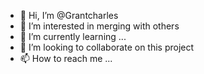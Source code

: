 - 👋 Hi, I’m @Grantcharles
- 👀 I’m interested in merging with others
- 🌱 I’m currently learning ...
- 💞️ I’m looking to collaborate on this project
- 📫 How to reach me ...

<!---
Grantcharles/Grantcharles is a ✨ special ✨ repository because its `README.md` (this file) appears on your GitHub profile.
You can click the Preview link to take a look at your changes.
--->

